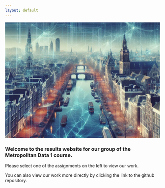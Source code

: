 ```yaml
---
layout: default
---
```


![Amsterdam with cool cyber lines](./index_pic.jpeg)

### Welcome to the results website for our group of the Metropolitan Data 1 course.
Please select one of the assignments on the left to view our work.

You can also view our work more directly by clicking the link to the github repository.